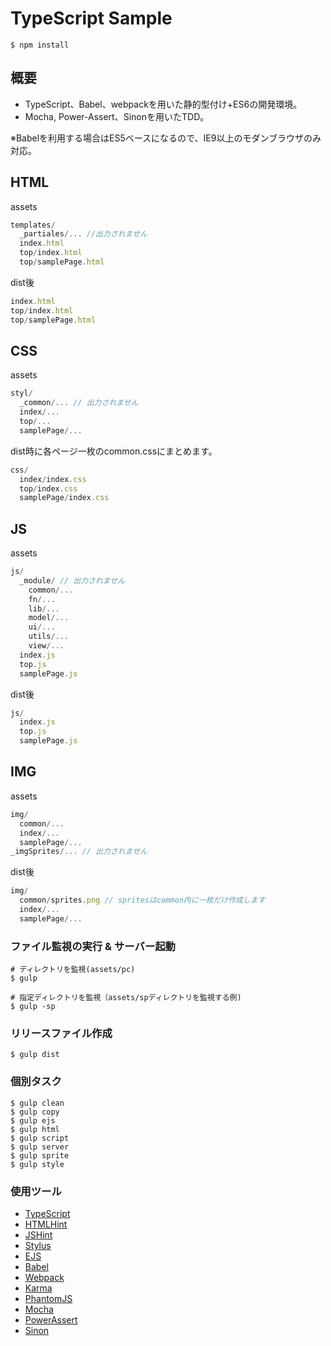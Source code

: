 # TypeScript Sample

```
$ npm install
```

## 概要

- TypeScript、Babel、webpackを用いた静的型付け+ES6の開発環境。  
- Mocha, Power-Assert、Sinonを用いたTDD。

※Babelを利用する場合はES5ベースになるので、IE9以上のモダンブラウザのみ対応。


## HTML

assets

```javascript
templates/
  _partiales/... //出力されません
  index.html
  top/index.html
  top/samplePage.html
```

dist後

```javascript
index.html
top/index.html
top/samplePage.html
```


## CSS

assets

```javascript
styl/
  _common/... // 出力されません
  index/...
  top/...
  samplePage/...
```

dist時に各ページ一枚のcommon.cssにまとめます。

```javascript
css/
  index/index.css
  top/index.css
  samplePage/index.css
```

## JS

assets

```javascript
js/
  _module/ // 出力されません
    common/...
    fn/...
    lib/...
    model/...
    ui/...
    utils/...
    view/...
  index.js
  top.js
  samplePage.js
```

dist後

```javascript
js/
  index.js
  top.js
  samplePage.js
```

## IMG

assets

```javascript
img/
  common/...
  index/...
  samplePage/...
_imgSprites/... // 出力されません
```

dist後

```javascript
img/
  common/sprites.png // spritesはcommon内に一枚だけ作成します
  index/...
  samplePage/...
```

### ファイル監視の実行 & サーバー起動

```
# ディレクトリを監視(assets/pc)
$ gulp

# 指定ディレクトリを監視（assets/spディレクトリを監視する例)
$ gulp -sp
```

### リリースファイル作成

```
$ gulp dist
```

### 個別タスク

```
$ gulp clean
$ gulp copy
$ gulp ejs
$ gulp html
$ gulp script
$ gulp server
$ gulp sprite
$ gulp style
```

### 使用ツール

- [TypeScript](https://www.typescriptlang.org/index.html)
- [HTMLHint](http://htmlhint.com/)
- [JSHint](http://jshint.com/)
- [Stylus](https://learnboost.github.io/stylus/)
- [EJS](http://www.embeddedjs.com/)
- [Babel](https://babeljs.io/)
- [Webpack](http://webpack.github.io/)
- [Karma](https://karma-runner.github.io/0.13/index.html)
- [PhantomJS](http://phantomjs.org/)
- [Mocha](http://mochajs.org/)
- [PowerAssert](https://github.com/power-assert-js/power-assert)
- [Sinon](http://sinonjs.org/)
